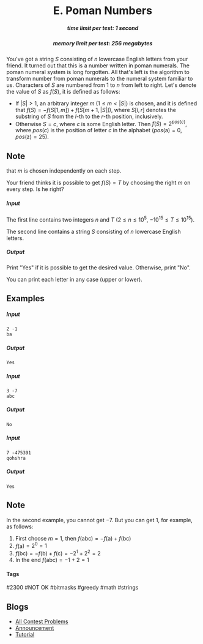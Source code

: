 <h1 style='text-align: center;'> E. Poman Numbers</h1>

<h5 style='text-align: center;'>time limit per test: 1 second</h5>
<h5 style='text-align: center;'>memory limit per test: 256 megabytes</h5>

You've got a string $S$ consisting of $n$ lowercase English letters from your friend. It turned out that this is a number written in poman numerals. The poman numeral system is long forgotten. All that's left is the algorithm to transform number from poman numerals to the numeral system familiar to us. Characters of $S$ are numbered from $1$ to $n$ from left to right. Let's denote the value of $S$ as $f(S)$, it is defined as follows: 

* If $|S| > 1$, an arbitrary integer $m$ ($1 \le m < |S|$) is chosen, and it is defined that $f(S) = -f(S[1, m]) + f(S[m + 1, |S|])$, where $S[l, r]$ denotes the substring of $S$ from the $l$-th to the $r$-th position, inclusively.
* Otherwise $S = c$, where $c$ is some English letter. Then $f(S) = 2^{pos(c)}$, where $pos(c)$ is the position of letter $c$ in the alphabet ($pos($a$) = 0$, $pos($z$) = 25$).

## Note

 that $m$ is chosen independently on each step.

Your friend thinks it is possible to get $f(S) = T$ by choosing the right $m$ on every step. Is he right?

##### Input

The first line contains two integers $n$ and $T$ ($2 \leq n \leq 10^5$, $-10^{15} \leq T \leq 10^{15}$).

The second line contains a string $S$ consisting of $n$ lowercase English letters.

##### Output

Print "Yes" if it is possible to get the desired value. Otherwise, print "No".

You can print each letter in any case (upper or lower).

## Examples

##### Input


```text
2 -1
ba
```
##### Output


```text
Yes
```
##### Input


```text
3 -7
abc
```
##### Output


```text
No
```
##### Input


```text
7 -475391
qohshra
```
##### Output


```text
Yes
```
## Note

In the second example, you cannot get $-7$. But you can get $1$, for example, as follows: 

1. First choose $m = 1$, then $f($abc$) = -f($a$) + f($bc$)$
2. $f($a$) = 2^0 = 1$
3. $f($bc$) = -f($b$) + f($c$) = -2^1 + 2^2 = 2$
4. In the end $f($abc$) = -1 + 2 = 1$


#### Tags 

#2300 #NOT OK #bitmasks #greedy #math #strings 

## Blogs
- [All Contest Problems](../Technocup_2021_-_Elimination_Round_3.md)
- [Announcement](../blogs/Announcement.md)
- [Tutorial](../blogs/Tutorial.md)
